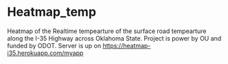 # Heatmap_temp

Heatmap of the Realtime tempearture of the surface road tempearture along the I-35 Highway across Oklahoma State. Project is power by OU and funded by ODOT. 
Server is up on https://heatmap-i35.herokuapp.com/myapp

